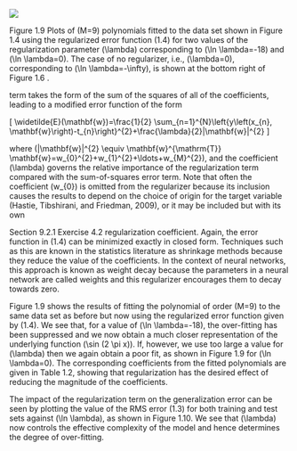 
![](https://cdn.mathpix.com/cropped/2024_05_18_e829ee8c78472bc3e50eg-1.jpg?height=448&width=1510&top_left_y=208&top_left_x=148)

Figure 1.9 Plots of \(M=9\) polynomials fitted to the data set shown in Figure 1.4 using the regularized error function (1.4) for two values of the regularization parameter \(\lambda\) corresponding to \(\ln \lambda=-18\) and \(\ln \lambda=0\). The case of no regularizer, i.e., \(\lambda=0\), corresponding to \(\ln \lambda=-\infty\), is shown at the bottom right of Figure 1.6 .

term takes the form of the sum of the squares of all of the coefficients, leading to a modified error function of the form

\[
\widetilde{E}(\mathbf{w})=\frac{1}{2} \sum_{n=1}^{N}\left\{y\left(x_{n}, \mathbf{w}\right)-t_{n}\right\}^{2}+\frac{\lambda}{2}\|\mathbf{w}\|^{2}
\]

where \(\|\mathbf{w}\|^{2} \equiv \mathbf{w}^{\mathrm{T}} \mathbf{w}=w_{0}^{2}+w_{1}^{2}+\ldots+w_{M}^{2}\), and the coefficient \(\lambda\) governs the relative importance of the regularization term compared with the sum-of-squares error term. Note that often the coefficient \(w_{0}\) is omitted from the regularizer because its inclusion causes the results to depend on the choice of origin for the target variable (Hastie, Tibshirani, and Friedman, 2009), or it may be included but with its own

Section 9.2.1 Exercise 4.2 regularization coefficient. Again, the error function in (1.4) can be minimized exactly in closed form. Techniques such as this are known in the statistics literature as shrinkage methods because they reduce the value of the coefficients. In the context of neural networks, this approach is known as weight decay because the parameters in a neural network are called weights and this regularizer encourages them to decay towards zero.

Figure 1.9 shows the results of fitting the polynomial of order \(M=9\) to the same data set as before but now using the regularized error function given by (1.4). We see that, for a value of \(\ln \lambda=-18\), the over-fitting has been suppressed and we now obtain a much closer representation of the underlying function \(\sin (2 \pi x)\). If, however, we use too large a value for \(\lambda\) then we again obtain a poor fit, as shown in Figure 1.9 for \(\ln \lambda=0\). The corresponding coefficients from the fitted polynomials are given in Table 1.2, showing that regularization has the desired effect of reducing the magnitude of the coefficients.

The impact of the regularization term on the generalization error can be seen by plotting the value of the RMS error (1.3) for both training and test sets against \(\ln \lambda\), as shown in Figure 1.10. We see that \(\lambda\) now controls the effective complexity of the model and hence determines the degree of over-fitting.
